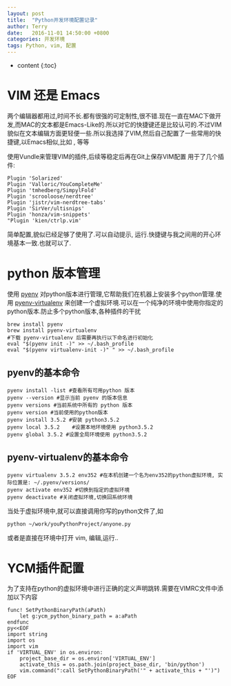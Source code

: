```yaml
---
layout: post
title:  "Python开发环境配置记录"
author: Terry
date:   2016-11-01 14:50:00 +0800
categories: 开发环境
tags: Python, vim, 配置
---
```


* content
{:toc}

# VIM 还是 Emacs

两个编辑器都用过,时间不长.都有很强的可定制性,很不错.现在一直在MAC下做开发,而MAC的文本都是Emacs-Like的.所以对它的快捷键还是比较认可的.不过VIM貌似在文本编辑方面更轻便一些.所以我选择了VIM,然后自己配置了一些常用的快捷键,以Emacs相似,比如 <C-n>, <C-p> 等等




使用Vundle来管理VIM的插件,后续等稳定后再在Git上保存VIM配置
用于了几个插件:

```shell
Plugin 'Solarized'
Plugin 'Valloric/YouCompleteMe'
Plugin 'tmhedberg/SimpylFold'
Plugin 'scrooloose/nerdtree'
Plugin 'jistr/vim-nerdtree-tabs'
Plugin 'SirVer/ultisnips'
Plugin 'honza/vim-snippets'
"Plugin 'kien/ctrlp.vim'
```

简单配置,貌似已经足够了使用了.可以自动提示, 运行.快捷键与我之间用的开心环境基本一致.也就可以了.

# python 版本管理

使用 [pyenv](https://github.com/yyuu/pyenv) 对python版本进行管理,它帮助我们在机器上安装多个python管理.使用 [pyenv-virtualenv](https://github.com/yyuu/pyenv-virtualenv) 来创建一个虚拟环境.可以在一个纯净的环境中使用你指定的python版本.防止多个python版本,各种插件的干扰

```shell
brew install pyenv
brew install pyenv-virtualenv
#下载 pyenv-virtualenv 后需要再执行以下命名进行初始化
eval "$(pyenv init -)" >> ~/.bash_profile
eval "$(pyenv virtualenv-init -)" " >> ~/.bash_profile
```

## pyenv的基本命令

```shell
pyenv install -list #查看所有可用python 版本
pyenv --version #显示当前 pyenv 的版本信息
pyenv versions #当前系统中所有的 python 版本
pyenv version #当前使用的python版本
pyenv install 3.5.2 #安装 python3.5.2
pyenv local 3.5.2	 #设置本地环境使用 python3.5.2
pyenv global 3.5.2 #设置全局环境使用 python3.5.2
```

## pyenv-virtualenv的基本命令

```shell
pyenv virtualenv 3.5.2 env352 #在本机创建一个名为env352的python虚拟环境, 实际位置是: ~/.pyenv/versions/
pyenv activate env352 #切换到指定的虚拟环境
pyenv deactivate #关闭虚拟环境,切换回系统环境
```

当处于虚拟环境中,就可以直接调用你写的python文件了,如

```shell
python ~/work/youPythonProject/anyone.py
```

或者是直接在环境中打开 vim, 编辑,运行..

# YCM插件配置

为了支持在python的虚拟环境中进行正确的定义声明跳转.需要在VIMRC文件中添加以下内容

```shell
func! SetPythonBinaryPath(aPath)
    let g:ycm_python_binary_path = a:aPath
endfunc
py<<EOF
import string
import os
import vim
if 'VIRTUAL_ENV' in os.environ:
    project_base_dir = os.environ['VIRTUAL_ENV']
    activate_this = os.path.join(project_base_dir, 'bin/python')
    vim.command(":call SetPythonBinaryPath('" + activate_this + "')")
EOF
```


